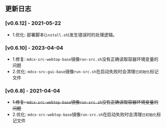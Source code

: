 ## 更新日志

### [v0.6.12] - 2021-05-22
- 1.优化: 部署脚本(`install.sh`)发生错误时的处理逻辑。

### [v0.6.10] - 2023-04-04
- 1.修复: `mdcx-src-webtop-base`镜像`run-src.sh`没有正确读取容器环境变量的问题
- 2.优化: `mdcx-src-gui-base`镜像`run-src.sh`在启动失败时会清理`已初始化`标记文件

### [v0.6.8] - 2021-04-04
- ~~1.修复: `mdcx-src-webtop-base`镜像`run-src.sh`没有正确读取容器环境变量的问题~~
- 2.优化: `mdcx-src-webtop-base`镜像`run-src.sh`在启动失败时会清理`已初始化`标记文件